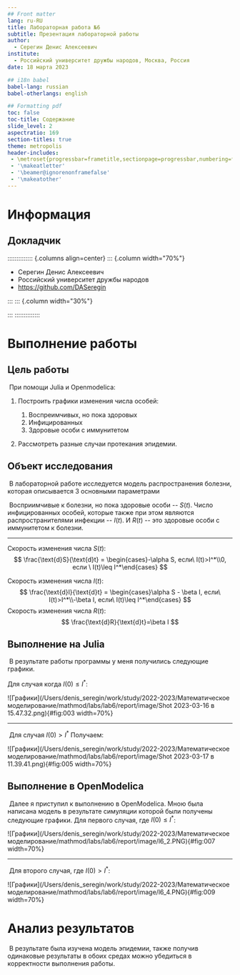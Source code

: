 ```yaml
---
## Front matter
lang: ru-RU
title: Лабораторная работа №6
subtitle: Презентация лабораторной работы
author:
  - Серегин Денис Алексеевич
institute:
  - Российский университет дружбы народов, Москва, Россия
date: 18 марта 2023

## i18n babel
babel-lang: russian
babel-otherlangs: english

## Formatting pdf
toc: false
toc-title: Содержание
slide_level: 2
aspectratio: 169
section-titles: true
theme: metropolis
header-includes:
 - \metroset{progressbar=frametitle,sectionpage=progressbar,numbering=fraction}
 - '\makeatletter'
 - '\beamer@ignorenonframefalse'
 - '\makeatother'
---
```


# Информация

## Докладчик

:::::::::::::: {.columns align=center}
::: {.column width="70%"}

  * Серегин Денис Алексеевич
  * Российский университет дружбы народов
  * https://github.com/DASeregin

:::
::: {.column width="30%"}

:::
::::::::::::::

# Выполнение работы

## Цель работы

​	При помощи Julia и Openmodelica: 

1. Построить графики изменения числа особей: 
   1. Воспреимчивых, но пока здоровых
   2. Инфицированных
   3. Здоровые особи с иммунитетом

2. Рассмотреть разные случаи протекания эпидемии.  

## Объект исследования

​	В лабораторной работе исследуется модель распространения болезни,  которая описывается  3 основными параметрами

​	Восприимчивые к болезни, но пока здоровые особи -- $S(t)$. Число инфицированных особей, которые также при этом являются распространителями инфекции -- $I(t)$. И  $R(t)$ -- это здоровые особи с иммунитетом к болезни. 

___

Скорость изменения числа $S(t)$:
$$
\frac{\text{d}S}{\text{d}t} = \begin{cases}-\alpha S, если\ I(t)>I^*\\0, если \ I(t)\leq I^*\end{cases}
$$

Скорость изменения числа $I(t)$:
$$
\frac{\text{d}I}{\text{d}t} = \begin{cases}\alpha S - \beta I, если\  I(t)>I^*\\-\beta I, если\  I(t)\leq I^*\end{cases}
$$
Скорость изменения числа $R(t)$:
$$
\frac{\text{d}R}{\text{d}t}=\beta I
$$


## Выполнение на Julia

​	В результате работы программы у меня получились следующие графики.

Для случая когда $I(0)\leq I^*$:

![Графики](/Users/denis_seregin/work/study/2022-2023/Математическое моделирование/mathmod/labs/lab6/report/image/Shot 2023-03-16 в 15.47.32.png){#fig:003 width=70%}

___

​	Для случая $I(0)> I^*$ Получаем:

![Графики](/Users/denis_seregin/work/study/2022-2023/Математическое моделирование/mathmod/labs/lab6/report/image/Shot 2023-03-17 в 11.39.41.png){#fig:005 width=70%}

## Выполнение в OpenModelica

​	Далее я приступил к выполнению в OpenModelica. Мною была написана модель в результате симуляции которой были получены следующие графики. Для первого случая, где $I(0)\leq I^*$:

![Графики](/Users/denis_seregin/work/study/2022-2023/Математическое моделирование/mathmod/labs/lab6/report/image/l6_2.PNG){#fig:007 width=70%}

___

​	Для второго случая, где $I(0)> I^*$:

![Графики](/Users/denis_seregin/work/study/2022-2023/Математическое моделирование/mathmod/labs/lab6/report/image/l6_4.PNG){#fig:009 width=70%}

# Анализ результатов

​	В результате была изучена модель эпидемии, также получив одинаковые результаты в обоих средах можно убедиться в корректности выполнения работы.  